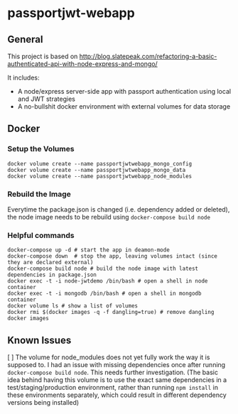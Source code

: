 # passportjwt-webapp

## General

This project is based on http://blog.slatepeak.com/refactoring-a-basic-authenticated-api-with-node-express-and-mongo/

It includes:
* A node/express server-side app with passport authentication using local and JWT strategies
* A no-bullshit docker environment with external volumes for data storage

## Docker

### Setup the Volumes

```shell
docker volume create --name passportjwtwebapp_mongo_config
docker volume create --name passportjwtwebapp_mongo_data
docker volume create --name passportjwtwebapp_node_modules
```

### Rebuild the Image

Everytime the package.json is changed (i.e. dependency added or deleted), the node image needs to be rebuild using `docker-compose build node`

### Helpful commands

```shell
docker-compose up -d # start the app in deamon-mode
docker-compose down  # stop the app, leaving volumes intact (since they are declared external)
docker-compose build node # build the node image with latest dependencies in package.json
docker exec -t -i node-jwtdemo /bin/bash # open a shell in node container
docker exec -t -i mongodb /bin/bash # open a shell in mongodb container
docker volume ls # show a list of volumes
docker rmi $(docker images -q -f dangling=true) # remove dangling docker images
```

## Known Issues

[ ] The volume for node_modules does not yet fully work the way it is supposed to. I had an issue with missing dependencies once after running `docker-compose build node`. This needs further investigation. (The basic idea behind having this volume is to use the exact same dependencies in a test/staging/production environment, rather than running `npm install` in these environments separately, which could result in different dependency versions being installed)
